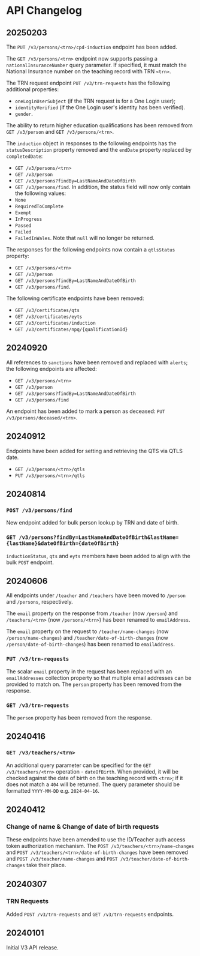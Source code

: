 # API Changelog

## 20250203

The `PUT /v3/persons/<trn>/cpd-induction` endpoint has been added.

The `GET /v3/persons/<trn>` endpoint now supports passing a `nationalInsuranceNumber` query parameter.
If specified, it must match the National Insurance number on the teaching record with TRN `<trn>`.

The TRN request endpoint `PUT /v3/trn-requests` has the following additional properties:
- `oneLoginUserSubject` (if the TRN request is for a One Login user);
- `identityVerified` (if the One Login user's identity has been verified).
- `gender`.

The ability to return higher education qualifications has been removed from `GET /v3/person` and `GET /v3/persons/<trn>`.

The `induction` object in responses to the following endpoints has the `statusDescription` property removed and
the `endDate` property replaced by `completedDate`:
- `GET /v3/persons/<trn>`
- `GET /v3/person`
- `GET /v3/persons?findBy=LastNameAndDateOfBirth`
- `GET /v3/persons/find`.
In addition, the status field will now only contain the following values:
- `None`
- `RequiredToComplete`
- `Exempt`
- `InProgress`
- `Passed`
- `Failed`
- `FailedInWales`.
Note that `null` will no longer be returned.

The responses for the following endpoints now contain a `qtlsStatus` property:
- `GET /v3/persons/<trn>`
- `GET /v3/person`
- `GET /v3/persons?findBy=LastNameAndDateOfBirth`
- `GET /v3/persons/find`.

The following certificate endpoints have been removed:
- `GET /v3/certificates/qts`
- `GET /v3/certificates/eyts`
- `GET /v3/certificates/induction`
- `GET /v3/certificates/npq/{qualificationId}`

## 20240920

All references to `sanctions` have been removed and replaced with `alerts`; the following endpoints are affected:
- `GET /v3/persons/<trn>`
- `GET /v3/person`
- `GET /v3/persons?findBy=LastNameAndDateOfBirth`
- `GET /v3/persons/find`

An endpoint has been added to mark a person as deceased: `PUT /v3/persons/deceased/<trn>`.


## 20240912

Endpoints have been added for setting and retrieving the QTS via QTLS date.
- `GET /v3/persons/<trn>/qtls`
- `PUT /v3/persons/<trn>/qtls`


## 20240814

### `POST /v3/persons/find`

New endpoint added for bulk person lookup by TRN and date of birth.

### `GET /v3/persons?findBy=LastNameAndDateOfBirth&lastName={lastName}&dateOfBirth={dateOfBirth}`

`inductionStatus`, `qts` and `eyts` members have been added to align with the bulk `POST` endpoint.


## 20240606

All endpoints under `/teacher` and `/teachers` have been moved to `/person` and `/persons`, respectively.

The `email` property on the response from `/teacher` (now `/person`) and `/teachers/<trn>` (now `/persons/<trn>`) has been renamed to `emailAddress`.

The `email` property on the request to `/teacher/name-changes` (now `/person/name-changes`) and `/teacher/date-of-birth-changes` (now `/person/date-of-birth-changes`) has been renamed to `emailAddress`.

### `PUT /v3/trn-requests`

The scalar `email` property in the request has been replaced with an `emailAddresses` collection property so that multiple email addresses can be provided to match on.
The `person` property has been removed from the response.

### `GET /v3/trn-requests`

The `person` property has been removed from the response.


## 20240416

### `GET /v3/teachers/<trn>`

An additional query parameter can be specified for the `GET /v3/teachers/<trn>` operation - `dateOfBirth`.
When provided, it will be checked against the date of birth on the teaching record with `<trn>`; if it does not match a `404` will be returned.
The query parameter should be formatted `YYYY-MM-DD` e.g. `2024-04-16`.


## 20240412

### Change of name & Change of date of birth requests

These endpoints have been amended to use the ID/Teacher auth access token authorization mechanism.
The `POST /v3/teachers/<trn>/name-changes` and `POST /v3/teachers/<trn>/date-of-birth-changes` have been removed and
`POST /v3/teacher/name-changes` and `POST /v3/teacher/date-of-birth-changes` take their place.


## 20240307

### TRN Requests

Added `POST /v3/trn-requests` and `GET /v3/trn-requests` endpoints.


## 20240101

Initial V3 API release.
